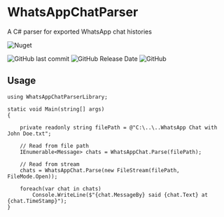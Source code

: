 # WhatsAppChatParser

A C# parser for exported WhatsApp chat histories

![Nuget](https://img.shields.io/nuget/v/WhatsAppChatParser.svg?style=for-the-badge) 

![GitHub last commit](https://img.shields.io/github/last-commit/spoon611/WhatsAppChatParser.svg?color=red&style=for-the-badge) ![GitHub Release Date](https://img.shields.io/github/release-date/spoon611/WhatsAppChatParser.svg?style=for-the-badge)  ![GitHub](https://img.shields.io/github/license/spoon611/WhatsAppChatParser.svg?style=for-the-badge)

## Usage

```
using WhatsAppChatParserLibrary;

static void Main(string[] args)
{

    private readonly string filePath = @"C:\..\..WhatsApp Chat with John Doe.txt";

    // Read from file path
    IEnumerable<Message> chats = WhatsAppChat.Parse(filePath);

    // Read from stream
    chats = WhatsAppChat.Parse(new FileStream(filePath, FileMode.Open));

    foreach(var chat in chats)
        Console.WriteLine($"{chat.MessageBy} said {chat.Text} at {chat.TimeStamp}");
}

```